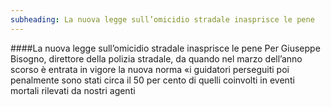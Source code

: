 ```yaml
---
subheading: La nuova legge sull’omicidio stradale inasprisce le pene
---
```

####La nuova legge sull’omicidio stradale inasprisce le pene
Per Giuseppe Bisogno, direttore della polizia stradale, da quando nel marzo dell’anno scorso è entrata in vigore la nuova norma «i guidatori perseguiti poi penalmente sono stati circa il 50 per cento di quelli coinvolti in eventi mortali rilevati da nostri agenti

